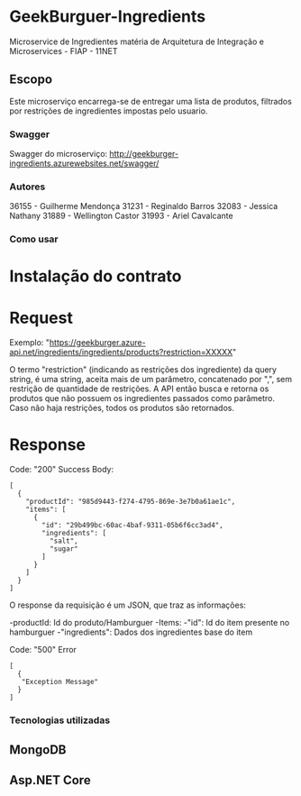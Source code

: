 # GeekBurguer-Ingredients

Microservice de Ingredientes matéria de Arquitetura de Integração e Microservices - FIAP - 11NET

## Escopo

Este microserviço encarrega-se de entregar uma lista de produtos, filtrados por restrições de ingredientes impostas pelo usuario.

### Swagger

Swagger do microserviço: http://geekburger-ingredients.azurewebsites.net/swagger/

### Autores
36155 - Guilherme Mendonça
31231 - Reginaldo Barros
32083 - Jessica Nathany
31889 - Wellington Castor
31993 - Ariel Cavalcante

### Como usar

# Instalação do contrato


# Request

Exemplo:
    "https://geekburger.azure-api.net/ingredients/ingredients/products?restriction=XXXXX"

  O termo "restriction" (indicando as restrições dos ingrediente) da query string, é uma string, aceita mais de um parâmetro, concatenado por ",", sem restrição de quantidade de restrições. A API então busca e retorna os produtos que não possuem os ingredientes passados como parâmetro. Caso não haja restrições, todos os produtos são retornados.

# Response

Code: "200" Success
Body:
```
[
  {
    "productId": "985d9443-f274-4795-869e-3e7b0a61ae1c",
    "items": [
      {
        "id": "29b499bc-60ac-4baf-9311-05b6f6cc3ad4",
        "ingredients": [
          "salt",
          "sugar"
        ]
      }
    ]
  }
]
```

O response da requisição é um JSON, que traz as informações:

-productId: Id do produto/Hamburguer
-Items: 
      -"id": Id do item presente no hamburguer
      -"ingredients": Dados dos ingredientes base do item

Code: "500" Error
```
[
  {
   "Exception Message"
  }
]
```

### Tecnologias utilizadas

## MongoDB

## Asp.NET Core
